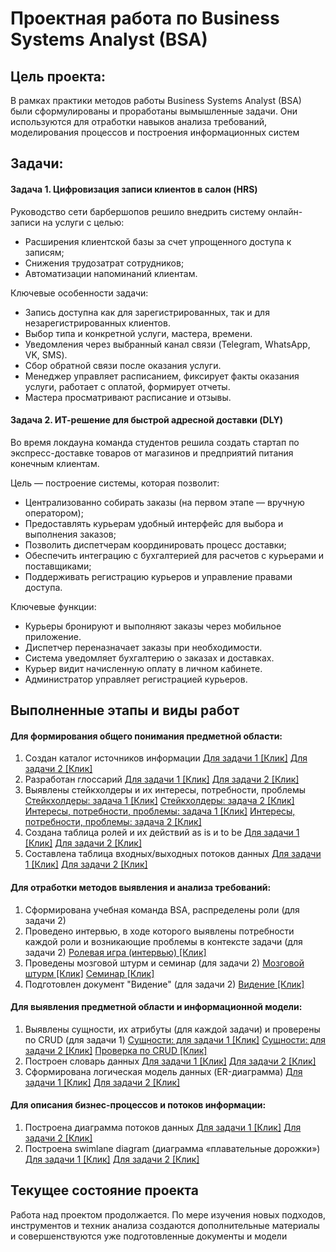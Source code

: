 # Проектная работа по Business Systems Analyst (BSA)


## Цель проекта:

В рамках практики методов работы Business Systems Analyst (BSA) были сформулированы и проработаны вымышленные задачи. Они используются для отработки навыков анализа требований, моделирования процессов и построения информационных систем


## Задачи:

#### Задача 1. Цифровизация записи клиентов в салон (HRS)

Руководство сети барбершопов решило внедрить систему онлайн-записи на услуги с целью:

* Расширения клиентской базы за счет упрощенного доступа к записям;
* Снижения трудозатрат сотрудников;
* Автоматизации напоминаний клиентам.

Ключевые особенности задачи:

* Запись доступна как для зарегистрированных, так и для незарегистрированных клиентов.
* Выбор типа и конкретной услуги, мастера, времени.
* Уведомления через выбранный канал связи (Telegram, WhatsApp, VK, SMS).
* Сбор обратной связи после оказания услуги.
* Менеджер управляет расписанием, фиксирует факты оказания услуги, работает с оплатой, формирует отчеты.
* Мастера просматривают расписание и отзывы.

#### Задача 2. ИТ-решение для быстрой адресной доставки (DLY)

Во время локдауна команда студентов решила создать стартап по экспресс-доставке товаров от магазинов и предприятий питания конечным клиентам.

Цель — построение системы, которая позволит:

* Централизованно собирать заказы (на первом этапе — вручную оператором);
* Предоставлять курьерам удобный интерфейс для выбора и выполнения заказов;
* Позволить диспетчерам координировать процесс доставки;
* Обеспечить интеграцию с бухгалтерией для расчетов с курьерами и поставщиками;
* Поддерживать регистрацию курьеров и управление правами доступа.

Ключевые функции:

* Курьеры бронируют и выполняют заказы через мобильное приложение.
* Диспетчер переназначает заказы при необходимости.
* Система уведомляет бухгалтерию о заказах и доставках.
* Курьер видит начисленную оплату в личном кабинете.
* Администратор управляет регистрацией курьеров.


## Выполненные этапы и виды работ

#### Для формирования общего понимания предметной области:

1. Создан каталог источников информации
      [Для задачи 1 [Клик]](./xlsx/HRS_infosources.xlsx)
      [Для задачи 2 [Клик]](./xlsx/DLY_infosources.xlsx)
3. Разработан глоссарий
      [Для задачи 1 [Клик]](./xlsx/HRS_glossary.xlsx)
      [Для задачи 2 [Клик]](./xlsx/DLY_glossary.xlsx)
4. Выявлены стейкхолдеры и их интересы, потребности, проблемы
      [Стейкхолдеры: задача 1 [Клик]](./xlsx/HRS_stakeholders.xlsx)
      [Стейкхолдеры: задача 2 [Клик]](./xlsx/DLY_stakeholders.xlsx)
      [Интересы, потребности, проблемы: задача 1 [Клик]](./xlsx/HRS_needs.xlsx)
      [Интересы, потребности, проблемы: задача 2 [Клик]](./xlsx/DLY_needs.xlsx)
5. Создана таблица ролей и их действий as is и to be
      [Для задачи 1 [Клик]](./xlsx/HRS_asis_tobe.xlsx)
      [Для задачи 2 [Клик]](./xlsx/DLY_asis_tobe.xlsx)
6. Составлена таблица входных/выходных потоков данных
      [Для задачи 1 [Клик]](./xlsx/HRS_streams.xlsx)
      [Для задачи 2 [Клик]](./xlsx/DLY_streams.xlsx)

#### Для отработки методов выявления и анализа требований:

1. Сформирована учебная команда BSA, распределены роли (для задачи 2)
2. Проведено интервью, в ходе которого выявлены потребности каждой роли и возникающие проблемы в контексте задачи (для задачи 2)
      [Ролевая игра (интервью) [Клик]](./docx/DLY_rolegame.docx)
3. Проведены мозговой штурм и семинар (для задачи 2)
      [Мозговой штурм [Клик]](./docx/DLY_brainstorming.docx)
      [Семинар [Клик]](./docx/DLY_seminar.docx)
4. Подготовлен документ "Видение" (для задачи 2)
      [Видение [Клик]](./docx/DLY_vision.docx)

#### Для выявления предметной области и информационной модели:

1. Выявлены сущности, их атрибуты (для каждой задачи) и проверены по CRUD (для задачи 1)
      [Сущности: для задачи 1 [Клик]](./xlsx/HRS_entity.xlsx)
      [Сущности: для задачи 2 [Клик]](./xlsx/DLY_entity.xlsx)
      [Проверка по CRUD [Клик]](./xlsx/HRS_crud.xlsx)
2. Построен словарь данных
      [Для задачи 1 [Клик]](./xlsx/HRS_dict.xlsx)
      [Для задачи 2 [Клик]](./xlsx/DLY_dict.xlsx)
3. Сформирована логическая модель данных (ER-диаграмма)
      [Для задачи 1 [Клик]](./png/HRS_model.png)
      [Для задачи 2 [Клик]](./png/DLY_model.png)

#### Для описания бизнес-процессов и потоков информации:

1. Построена диаграмма потоков данных
      [Для задачи 1 [Клик]](./png/HRS_dfd.png)
      [Для задачи 2 [Клик]](./png/DLY_dfd.png)
2. Построена swimlane diagram (диаграмма «плавательные дорожки»)
      [Для задачи 1 [Клик]](./png/HRS_swd.png)
      [Для задачи 2 [Клик]](./png/DLY_swd.png)

## Текущее состояние проекта

Работа над проектом продолжается. По мере изучения новых подходов, инструментов и техник анализа создаются дополнительные материалы и совершенствуются уже подготовленные документы и модели
